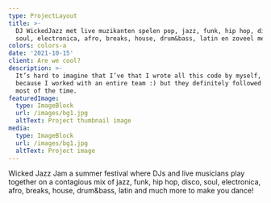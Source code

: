 ```yaml
---
type: ProjectLayout
title: >-
  DJ WickedJazz met live muzikanten spelen pop, jazz, funk, hip hop, disco,
  soul, electronica, afro, breaks, house, drum&bass, latin en zoveel meer.
colors: colors-a
date: '2021-10-15'
client: Are we cool?
description: >-
  It’s hard to imagine that I’ve that I wrote all this code by myself, probably
  because I worked with an entire team :) but they definitely followed my lead
  most of the time.
featuredImage:
  type: ImageBlock
  url: /images/bg1.jpg
  altText: Project thumbnail image
media:
  type: ImageBlock
  url: /images/bg1.jpg
  altText: Project image
---
```

Wicked Jazz Jam a summer festival where DJs and live musicians play together on a contagious mix of jazz, funk, hip hop, disco, soul, electronica, afro, breaks, house, drum\&bass, latin and much more to make you dance!

